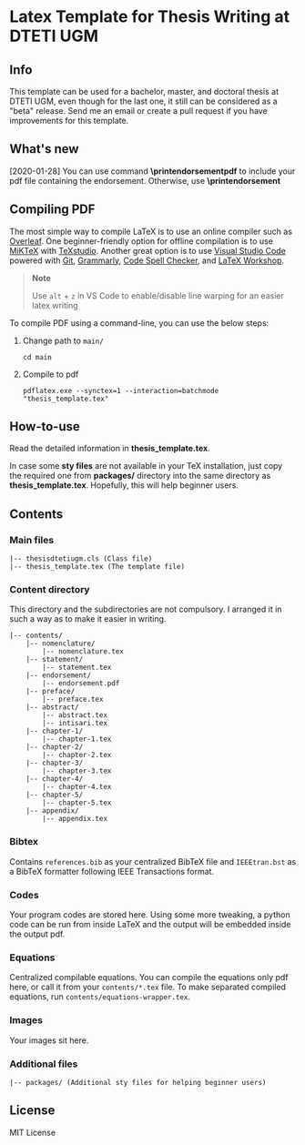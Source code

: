 # Latex Template for Thesis Writing at DTETI UGM

## Info

This template can be used for a bachelor, master, and doctoral thesis at DTETI UGM, even though for the last one, it still can be considered as a "beta" release. Send me an email or create a pull request if you have improvements for this template.

## What's new

[2020-01-28] You can use command **\printendorsementpdf** to include your pdf file containing the endorsement. Otherwise, use **\printendorsement**

## Compiling PDF

The most simple way to compile LaTeX is to use an online compiler such as [Overleaf](https://www.overleaf.com/). One beginner-friendly option for offline compilation is to use [MiKTeX](https://miktex.org/) with [TeXstudio](https://www.texstudio.org/). Another great option is to use [Visual Studio Code](https://code.visualstudio.com/) powered with [Git](https://git-scm.com), [Grammarly](https://marketplace.visualstudio.com/items?itemName=znck.grammarly), [Code Spell Checker](https://marketplace.visualstudio.com/items?itemName=streetsidesoftware.code-spell-checker), and [LaTeX Workshop](https://marketplace.visualstudio.com/items?itemName=James-Yu.latex-workshop).

> **Note**
>
> Use `alt` + `z` in VS Code to enable/disable line warping for an easier latex writing

To compile PDF using a command-line, you can use the below steps:

1. Change path to `main/`

    ```shell
    cd main
    ```

1. Compile to pdf

    ```shell
    pdflatex.exe --synctex=1 --interaction=batchmode "thesis_template.tex"
    ```

## How-to-use

Read the detailed information in **thesis_template.tex**.

In case some **sty files** are not available in your TeX installation, just copy the required one from **packages/** directory into the same directory as **thesis_template.tex**. Hopefully, this will help beginner users.

## Contents

### Main files

```plaintext
|-- thesisdtetiugm.cls (Class file)
|-- thesis_template.tex (The template file)
```

### Content directory

This directory and the subdirectories are not compulsory. I arranged it in such a way as to make it easier in writing.

```plaintext
|-- contents/
    |-- nomenclature/
        |-- nomenclature.tex
    |-- statement/
        |-- statement.tex
    |-- endorsement/
        |-- endorsement.pdf
    |-- preface/
        |-- preface.tex
    |-- abstract/
        |-- abstract.tex
        |-- intisari.tex
    |-- chapter-1/
        |-- chapter-1.tex
    |-- chapter-2/
        |-- chapter-2.tex
    |-- chapter-3/
        |-- chapter-3.tex
    |-- chapter-4/
        |-- chapter-4.tex
    |-- chapter-5/
        |-- chapter-5.tex
    |-- appendix/
        |-- appendix.tex
```

### Bibtex

Contains `references.bib` as your centralized BibTeX file and `IEEEtran.bst` as a BibTeX formatter following IEEE Transactions format.

### Codes

Your program codes are stored here. Using some more tweaking, a python code can be run from inside LaTeX and the output will be embedded inside the output pdf.

### Equations

Centralized compilable equations. You can compile the equations only pdf here, or call it from your `contents/*.tex` file. To make separated compiled equations, run `contents/equations-wrapper.tex`.

### Images

Your images sit here.

### Additional files

```plaintext
|-- packages/ (Additional sty files for helping beginner users)
```

## License

MIT License
